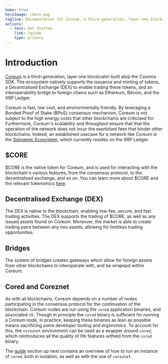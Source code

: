 ```yaml
---
home: true
heroImage: /hero.png
tagline: Documentation for Coreum, a third-generation, layer-one blockchain based on the Cosmos SDK.
actions: 
  - text: Get Started
    link: /guide
    type: primary
---
```


# Introduction

[Coreum](https://coreum.com) is a third-generation, layer one blockcahin built atop the Cosmos SDK. The ecosystem natively supports the issuance and minting of tokens, a Decentralised Exchange (DEX) to enable trading these tokens, and an interoperability bridge to foreign chains such as Ethereum, Bitcoin, and the XRP Ledger.

Coreum is fast, low cost, and environmentally friendly. By leveraging a Bonded Proof of Stake (BPoS) consensus mechanism, Coreum is not subject to the high energy costs that other blockchains are criticised for. Furthermore, Coreum's scalability and throughput ensure that that the operation of the network does not incur the exorbitant fees that hinder other blockchains. Indeed, an established usecase for a network like Coreum is the [Sologenic Ecosystem](https://sologenic.com), which currently resides on the XRP Ledger.

## $CORE

$CORE is the native token for Coreum, and is used for interacting with the blockchain's various features, from the consensus protocol, to the decentralised exchange, and so on. You can learn more about $CORE and the relevant tokenomics [here](explorer/index.md).

## Decentralised Exchange (DEX)

The DEX is native to the blockchain, enabling low-fee, secure, and fast trading activities. The DEX supports the trading of $CORE, as well as any issued assets found on Coreum. Moreover, the market is able to create trading pairs between any two assets, allowing for limitless trading opportunities.

## Bridges

The system of bridges creates gateways which allow for foreign assets from other blockchains to interoperate with, and be wrapepd within Coreum.

## Cored and Coreznet

As with all blockchains, Coreum depends on a number of nodes participating in the consensus protocol for the continuation of the blockchain. Coreum nodes are run using the `cored` application binaries, and associated cli. Though in principle the `cored` binary is sufficient for running a Coreum node, in practice, keeping these binaries as lean as possible means sacrificing some developer tooling and ergonomics. To account for this, the `coreznet` environment can be used as a wrapper around `cored`, which reintroduces all the quality of life features witheld from the `cored` binary.

The [guide](/guide/index.md) section up next contains an overview of how to run an instance of `cored`, both in isolation, as well as with the use of `coreznet`.